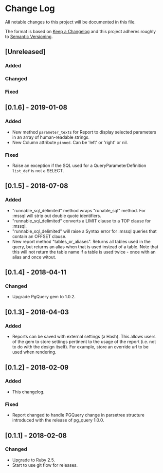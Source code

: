 # Change Log
All notable changes to this project will be documented in this file.

The format is based on [Keep a Changelog](http://keepachangelog.com/)
and this project adheres roughly to [Semantic Versioning](http://semver.org/).


## [Unreleased]
### Added
### Changed
### Fixed

## [0.1.6] - 2019-01-08
### Added
- New method `parameter_texts` for Report to display selected parameters in an array of human-readable strings.
- New Column attribute `pinned`. Can be 'left' or 'right' or nil.
### Fixed
- Raise an exception if the SQL used for a QueryParameterDefinition `list_def` is not a SELECT.

## [0.1.5] - 2018-07-08
### Added
- "runnable_sql_delimited" method wraps "runable_sql" method. For :mssql will strip out double quote identifiers.
- "runnable_sql_delimited" converts a LIMIT clause to a TOP clause for :mssql.
- "runnable_sql_delimited" will raise a Syntax error for :mssql queries that contain an OFFSET clause.
- New report method "tables_or_aliases". Returns all tables used in the query, but returns an alias when that is used instead of a table.
  Note that this will not return the table name if a table is used twice - once with an alias and once witout.

## [0.1.4] - 2018-04-11
### Changed
- Upgrade PgQuery gem to 1.0.2.

## [0.1.3] - 2018-04-03
### Added
- Reports can be saved with external settings (a Hash). This allows users of the gem to store settings pertinent to the usage of the report (i.e. not to do with the design itself). For example, store an override url to be used when rendering.

## [0.1.2] - 2018-02-09
### Added
- This changelog.
### Fixed
- Report changed to handle PGQuery change in parsetree structure introduced with the release of pg_query 1.0.0.

## [0.1.1] - 2018-02-08
### Changed
- Upgrade to Ruby 2.5.
- Start to use git flow for releases.
